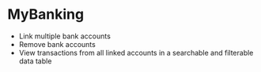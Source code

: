 # MyBanking

- Link multiple bank accounts
- Remove bank accounts
- View transactions from all linked accounts in a searchable and filterable data table
